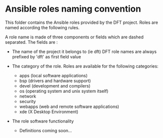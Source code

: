 <h1>Ansible roles naming convention
</h1>
This folder contains the Ansible roles provided by the DFT project.
Roles are named according the following rules.

A role name is made of three components or fields which are dashed separated. The fields are :
* The name of the project it belongs to (ie dft)
  DFT role names are always prefixed by 'dft' as first field value

* The category of the role. Roles are available for the following categories:
  * apps (local software applications)
  * bsp (drivers and hardware support)
  * devel (development and compilers)
  * os (operating system and unix system itself)
  * network
  * security
  * webapps (web and remote software applications)
  * xde (X Desktop Environment)
* The role software functionality
  * Definitions coming soon...